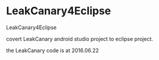 # LeakCanary4Eclipse
LeakCanary4Eclipse

covert LeakCanary android studio project to eclipse project.

the LeakCanary code is at 2016.06.22
